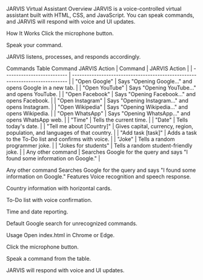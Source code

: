 JARVIS Virtual Assistant
Overview
JARVIS is a voice-controlled virtual assistant built with HTML, CSS, and JavaScript. You can speak commands, and JARVIS will respond with voice and UI updates.

How It Works
Click the microphone button.

Speak your command.

JARVIS listens, processes, and responds accordingly.

Commands Table
Command	JARVIS Action
| Command                    | JARVIS Action                                                                |
| -------------------------- | ---------------------------------------------------------------------------- |
| "Open Google"              | Says "Opening Google..." and opens Google in a new tab.                      |
| "Open YouTube"             | Says "Opening YouTube..." and opens YouTube.                                 |
| "Open Facebook"            | Says "Opening Facebook..." and opens Facebook.                               |
| "Open Instagram"           | Says "Opening Instagram..." and opens Instagram.                             |
| "Open Wikipedia"           | Says "Opening Wikipedia..." and opens Wikipedia.                             |
| "Open WhatsApp"            | Says "Opening WhatsApp..." and opens WhatsApp web.                           |
| "Time"                     | Tells the current time.                                                      |
| "Date"                     | Tells today's date.                                                          |
| "Tell me about \[Country]" | Gives capital, currency, region, population, and languages of that country.  |
| "Add task \[task]"         | Adds a task to the To-Do list and confirms with voice.                       |
| "Joke"                     | Tells a random programmer joke.                                              |
| "Jokes for students"       | Tells a random student-friendly joke.                                        |
| Any other command          | Searches Google for the query and says "I found some information on Google." |

Any other command	Searches Google for the query and says "I found some information on Google."
Features
Voice recognition and speech response.

Country information with horizontal cards.

To-Do list with voice confirmation.

Time and date reporting.

Default Google search for unrecognized commands.

Usage
Open index.html in Chrome or Edge.

Click the microphone button.

Speak a command from the table.

JARVIS will respond with voice and UI updates.
